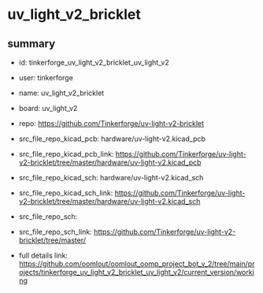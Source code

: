 # uv_light_v2_bricklet
 
## summary 
* id: tinkerforge_uv_light_v2_bricklet_uv_light_v2
* user: tinkerforge
* name: uv_light_v2_bricklet
* board: uv_light_v2
* repo: https://github.com/Tinkerforge/uv-light-v2-bricklet
* src_file_repo_kicad_pcb: hardware/uv-light-v2.kicad_pcb
* src_file_repo_kicad_pcb_link: https://github.com/Tinkerforge/uv-light-v2-bricklet/tree/master/hardware/uv-light-v2.kicad_pcb
* src_file_repo_kicad_sch: hardware/uv-light-v2.kicad_sch
* src_file_repo_kicad_sch_link: https://github.com/Tinkerforge/uv-light-v2-bricklet/tree/master/hardware/uv-light-v2.kicad_sch

* src_file_repo_sch: 
* src_file_repo_sch_link: https://github.com/Tinkerforge/uv-light-v2-bricklet/tree/master/
* full details link: https://github.com/oomlout/oomlout_oomp_project_bot_v_2/tree/main/projects/tinkerforge_uv_light_v2_bricklet_uv_light_v2/current_version/working  







